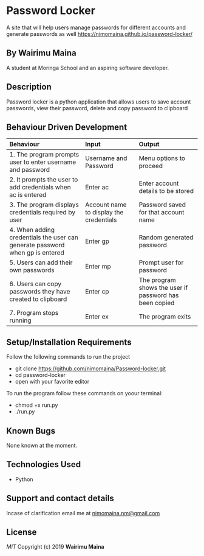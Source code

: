 # Password Locker
A site that will help users manage passwords for different accounts and generate passwords as well
 https://nimomaina.github.io/password-locker/

## By Wairimu Maina
A student at Moringa School and an aspiring software developer.

## Description
Password locker is a python application that allows users to save account passwords, view their password, delete and copy password to clipboard

## Behaviour Driven Development
|Behaviour    |Input  |Output   |
|:------------------------|:---------------|:-------------------------|
|1. The program prompts user to enter username and password|  Username and Password|  Menu options to proceed |
|2. It prompts the user to add credentials when ac is entered| Enter ac|   Enter account details to be stored|
|3. The program displays credentials required by user|   Account name to display the credentials| Password saved for that account name|
|4. When adding credentials the user can generate password when gp is entered |   Enter gp| Random generated password|
|5. Users can add their own passwords|   Enter mp| Prompt user for password|
|6. Users can copy passwords they have created to clipboard|  Enter cp| The program shows the user if password has been copied |
|7. Program stops running|  Enter ex| The program exits |

## Setup/Installation Requirements
Follow the following commands to run the project
* git clone https://github.com/nimomaina/Password-locker.git
* cd password-locker
* open with your favorite editor

To run the program follow these commands on yoour terminal:
* chmod +x run.py
* ./run.py

## Known Bugs
None known at the moment.

## Technologies Used
* Python

## Support and contact details
Incase of clarification email me at nimomaina.nm@gmail.com

## License
*MIT*
Copyright (c) 2019 **Wairimu Maina**
